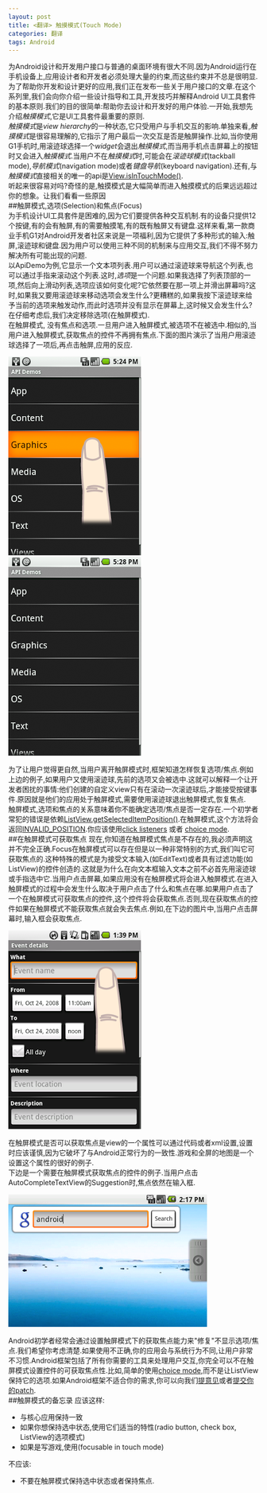 ```yaml
---
layout: post
title: <翻译> 触摸模式(Touch Mode)
categories: 翻译
tags: Android 
---
```


为Android设计和开发用户接口与普通的桌面环境有很大不同.因为Android运行在手机设备上,应用设计者和开发者必须处理大量的约束,而这些约束并不总是很明显.为了帮助你开发和设计更好的应用,我们正在发布一些关于用户接口的文章.在这个系列里,我们会向你介绍一些设计指导和工具,开发技巧并解释Android UI工具套件的基本原则.我们的目的很简单:帮助你去设计和开发好的用户体验.一开始,我想先介绍*触摸模式*,它是UI工具套件最重要的原则.  
*触摸模式*是*view hierarchy*的一种状态,它只受用户与手机交互的影响.单独来看,*触摸模式*是很容易理解的,它指示了用户最后一次交互是否是触屏操作.比如,当你使用G1手机时,用滚迹球选择一个*widget*会退出*触摸模式*,而当用手机点击屏幕上的按钮时又会进入*触摸模式*.当用户不在*触摸模式*时,可能会在*滚迹球模式*(tackball mode),*导航模式*(navigation mode)或者*键盘导航*(keyboard navigation).还有,与*触摸模式*直接相关的唯一的api是[View.isInTouchMode()](http://code.google.com/android/reference/android/view/View.html#isInTouchMode%28%29).  
听起来很容易对吗?奇怪的是,触摸模式是大幅简单而进入触摸模式的后果远远超过你的想象。让我们看看一些原因  
##触屏模式,选项(Selection)和焦点(Focus)  
为手机设计UI工具套件是困难的,因为它们要提供各种交互机制.有的设备只提供12个按键,有的会有触屏,有的需要触摸笔,有的既有触屏又有键盘.这样来看,第一款商业手机G1对Android开发者社区来说是一项福利,因为它提供了多种形式的输入:触屏,滚迹球和键盘.因为用户可以使用三种不同的机制来与应用交互,我们不得不努力解决所有可能出现的问题.  
以ApiDemo为例,它显示一个文本项列表.用户可以通过滚迹球来导航这个列表,也可以通过手指来滚动这个列表.这时,*选项*是一个问题.如果我选择了列表顶部的一项,然后向上滑动列表,选项应该如何变化呢?它依然要在那一项上并滑出屏幕吗?这时,如果我又要用滚迹球来移动选项会发生什么?更糟糕的,如果我按下滚迹球来给予当前的选项来触发动作,而此时选项并没有显示在屏幕上,这时候又会发生什么?在仔细考虑后,我们决定移除选项(在触屏模式).  
在触屏模式, 没有焦点和选项.一旦用户进入触屏模式,被选项不在被选中.相似的,当用户进入触屏模式,获取焦点的控件不再拥有焦点.下面的图片演示了当用户用滚迹球选择了一项后,再点击触屏,应用的反应.  

![has-selection](/public/img/list02.png)
![no-selection](/public/img/list01.png)  

为了让用户觉得更自然,当用户离开触屏模式时,框架知道怎样恢复选项/焦点.例如上边的例子,如果用户又使用滚迹球,先前的选项又会被选中.这就可以解释一个让开发者困扰的事情:他们创建的自定义view只有在滚动一次滚迹球后,才能接受按键事件.原因就是他们的应用处于触屏模式,需要使用滚迹球退出触屏模式,恢复焦点.  
触屏模式,选项和焦点的关系意味着你不能确定选项/焦点是否一定存在.一个初学者常犯的错误是依赖[ListView.getSelectedItemPosition()](http://code.google.com/android/reference/android/widget/AdapterView.html#getSelectedItemPosition%28%29).在触屏模式,这个方法将会返回[INVALID_POSITION](http://code.google.com/android/reference/android/widget/AdapterView.html#INVALID_POSITION).你应该使用[click listeners](http://code.google.com/android/reference/android/widget/AdapterView.html#setOnItemClickListener%28android.widget.AdapterView.OnItemClickListener%29) 或者 [choice mode](http://code.google.com/android/reference/android/widget/ListView.html#setChoiceMode%28int%29).  
##在触屏模式可获取焦点
现在,你知道在触屏模式焦点是不存在的,我必须声明这并不完全正确.Focus在触屏模式可以存在但是以一种非常特别的方式,我们叫它可获取焦点的.这种特殊的模式是为接受文本输入(如EditText)或者具有过滤功能(如ListView)的控件创造的.这就是为什么在向文本框输入文本之前不必首先用滚迹球或手指选中它.当用户点击屏幕,如果应用没有在触屏模式将会进入触屏模式.在进入触屏模式的过程中会发生什么取决于用户点击了什么和焦点在哪.如果用户点击了一个在触屏模式可获取焦点的控件,这个控件将会获取焦点.否则,现在获取焦点的控件如果在触屏模式不能获取焦点就会失去焦点.例如,在下边的图片中,当用户点击屏幕时,输入框会获取焦点.  

![text-field](/public/img/text_field.png)  

在触屏模式是否可以获取焦点是view的一个属性可以通过代码或者xml设置,设置时应该谨慎,因为它破坏了与Android正常行为的一致性.游戏和全屏的地图是一个设置这个属性的很好的例子.  
下边是一个需要在触屏模式获取焦点的控件的例子.当用户点击AutoCompleteTextView的Suggestion时,焦点依然在输入框.  

![search01](/public/img/search01.png)  

Android初学者经常会通过设置触屏模式下的获取焦点能力来"修复"不显示选项/焦点.我们希望你考虑清楚.如果使用不正确,你的应用会与系统行为不同,让用户非常不习惯.Android框架包括了所有你需要的工具来处理用户交互,你完全可以不在触屏模式设置控件的可获取焦点性.比如,简单的使用[choice mode](http://code.google.com/android/reference/android/widget/ListView.html#setChoiceMode%28int%29),而不是让ListView保持它的选项.如果Android框架不适合你的需求,你可以向我们[提意见](http://code.google.com/p/android/issues/list)或者[提交你的patch](http://source.android.com/).  
##触屏模式的备忘录
应该这样:  

- 与核心应用保持一致
- 如果你想保持选中状态,使用它们适当的特性(radio button, check box, ListView的选项模式)
- 如果是写游戏,使用(focusable in touch mode)

不应该:  

- 不要在触屏模式保持选中状态或者保持焦点.


